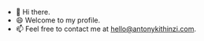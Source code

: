 - 👋 Hi there.
- 😄 Welcome to my profile.
- 📫 Feel free to contact me at [hello@antonykithinzi.com](mailto:hello@antonykithinzi.com).

<!---
- 👀 I’m interested in ...
- 🌱 I’m currently learning ...
- 📫 How to reach me ...
- 💞️ I’m looking to collaborate on...

Tony-MK/Tony-MK is a ✨ unique ✨ repository because its `README.md` (this file) appears on your GitHub profile.
You can click the Preview link to take a look at your changes.
--->
